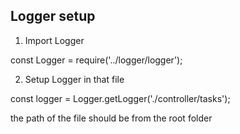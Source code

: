 
## Logger setup

1. Import Logger

const Logger = require('../logger/logger');

2. Setup Logger in that file

const logger = Logger.getLogger('./controller/tasks');

the path of the file should be from the root folder

